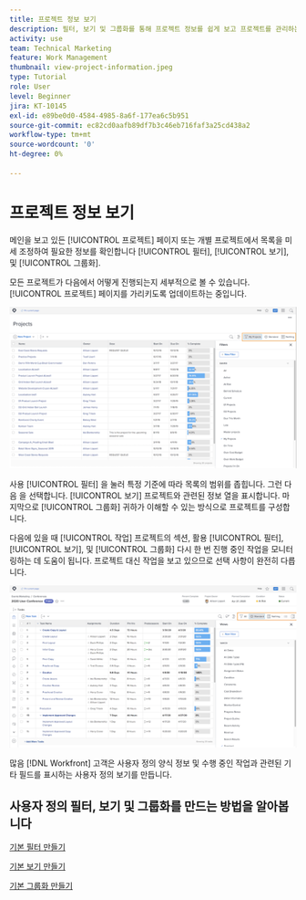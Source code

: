 ```yaml
---
title: 프로젝트 정보 보기
description: 필터, 보기 및 그룹화를 통해 프로젝트 정보를 쉽게 보고 프로젝트를 관리하는 방법에 대해 알아봅니다.
activity: use
team: Technical Marketing
feature: Work Management
thumbnail: view-project-information.jpeg
type: Tutorial
role: User
level: Beginner
jira: KT-10145
exl-id: e89be0d0-4584-4985-8a6f-177ea6c5b951
source-git-commit: ec82cd0aafb89df7b3c46eb716faf3a25cd438a2
workflow-type: tm+mt
source-wordcount: '0'
ht-degree: 0%

---
```


# 프로젝트 정보 보기

메인을 보고 있든 [!UICONTROL 프로젝트] 페이지 또는 개별 프로젝트에서 목록을 미세 조정하여 필요한 정보를 확인합니다 [!UICONTROL 필터], [!UICONTROL 보기], 및 [!UICONTROL 그룹화].

모든 프로젝트가 다음에서 어떻게 진행되는지 세부적으로 볼 수 있습니다. [!UICONTROL 프로젝트] 페이지를 가리키도록 업데이트하는 중입니다.

![필터가 표시된 프로젝트 페이지](assets/planner-fund-project-page-fvg-copy.png)

사용 [!UICONTROL 필터] 을 눌러 특정 기준에 따라 목록의 범위를 좁힙니다. 그런 다음 을 선택합니다. [!UICONTROL 보기] 프로젝트와 관련된 정보 열을 표시합니다. 마지막으로 [!UICONTROL 그룹화] 귀하가 이해할 수 있는 방식으로 프로젝트를 구성합니다.

다음에 있을 때 [!UICONTROL 작업] 프로젝트의 섹션, 활용 [!UICONTROL 필터], [!UICONTROL 보기], 및 [!UICONTROL 그룹화] 다시 한 번 진행 중인 작업을 모니터링하는 데 도움이 됩니다. 프로젝트 대신 작업을 보고 있으므로 선택 사항이 완전히 다릅니다.

![보기가 표시된 프로젝트 작업 목록](assets/planner-fund-task-list-fvg.png)

많음 [!DNL Workfront] 고객은 사용자 정의 양식 정보 및 수행 중인 작업과 관련된 기타 필드를 표시하는 사용자 정의 보기를 만듭니다.

## 사용자 정의 필터, 보기 및 그룹화를 만드는 방법을 알아봅니다

[기본 필터 만들기](https://experienceleague.adobe.com/docs/workfront-learn/tutorials-workfront/reporting/basic-reporting/create-a-basic-filter.html?lang=en)

[기본 보기 만들기](https://experienceleague.adobe.com/docs/workfront-learn/tutorials-workfront/reporting/basic-reporting/create-a-basic-view.html?lang=en)

[기본 그룹화 만들기](https://experienceleague.adobe.com/docs/workfront-learn/tutorials-workfront/reporting/basic-reporting/create-a-basic-grouping.html?lang=en)
